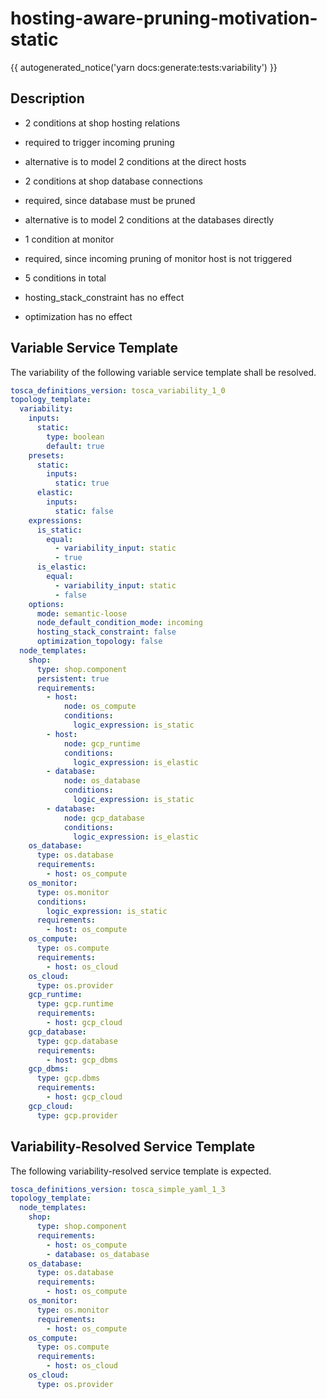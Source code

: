 # hosting-aware-pruning-motivation-static

{{ autogenerated_notice('yarn docs:generate:tests:variability') }}

## Description

- 2 conditions at shop hosting relations
- required to trigger incoming pruning
- alternative is to model 2 conditions at the direct hosts   

- 2 conditions at shop database connections
- required, since database must be pruned
- alternative is to model 2 conditions at the databases directly

- 1 condition at monitor
- required, since incoming pruning of monitor host is not triggered

- 5 conditions in total

- hosting_stack_constraint has no effect
- optimization has no effect


## Variable Service Template

The variability of the following variable service template shall be resolved.

```yaml linenums="1"
tosca_definitions_version: tosca_variability_1_0
topology_template:
  variability:
    inputs:
      static:
        type: boolean
        default: true
    presets:
      static:
        inputs:
          static: true
      elastic:
        inputs:
          static: false
    expressions:
      is_static:
        equal:
          - variability_input: static
          - true
      is_elastic:
        equal:
          - variability_input: static
          - false
    options:
      mode: semantic-loose
      node_default_condition_mode: incoming
      hosting_stack_constraint: false
      optimization_topology: false
  node_templates:
    shop:
      type: shop.component
      persistent: true
      requirements:
        - host:
            node: os_compute
            conditions:
              logic_expression: is_static
        - host:
            node: gcp_runtime
            conditions:
              logic_expression: is_elastic
        - database:
            node: os_database
            conditions:
              logic_expression: is_static
        - database:
            node: gcp_database
            conditions:
              logic_expression: is_elastic
    os_database:
      type: os.database
      requirements:
        - host: os_compute
    os_monitor:
      type: os.monitor
      conditions:
        logic_expression: is_static
      requirements:
        - host: os_compute
    os_compute:
      type: os.compute
      requirements:
        - host: os_cloud
    os_cloud:
      type: os.provider
    gcp_runtime:
      type: gcp.runtime
      requirements:
        - host: gcp_cloud
    gcp_database:
      type: gcp.database
      requirements:
        - host: gcp_dbms
    gcp_dbms:
      type: gcp.dbms
      requirements:
        - host: gcp_cloud
    gcp_cloud:
      type: gcp.provider
```



## Variability-Resolved Service Template

The following variability-resolved service template is expected.

```yaml linenums="1"
tosca_definitions_version: tosca_simple_yaml_1_3
topology_template:
  node_templates:
    shop:
      type: shop.component
      requirements:
        - host: os_compute
        - database: os_database
    os_database:
      type: os.database
      requirements:
        - host: os_compute
    os_monitor:
      type: os.monitor
      requirements:
        - host: os_compute
    os_compute:
      type: os.compute
      requirements:
        - host: os_cloud
    os_cloud:
      type: os.provider
```

